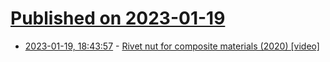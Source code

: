 # [Published on 2023-01-19](index.md)

* [2023-01-19, 18:43:57](https://news.ycombinator.com/item?id=34443891) - [Rivet nut for composite materials (2020) [video]](https://www.youtube.com/watch?v=X2sysHswUgI)
